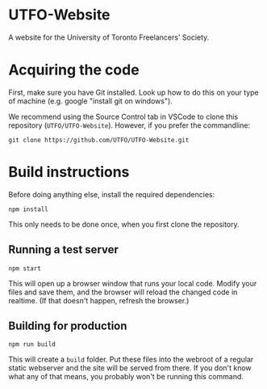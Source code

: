 # UTFO-Website
A website for the University of Toronto Freelancers' Society.

# Acquiring the code
First, make sure you have Git installed. Look up how to do this on your type of machine (e.g. google "install git on windows").

We recommend using the Source Control tab in VSCode to clone this repository (`UTFO/UTFO-Website`). However, if you prefer the commandline:
```
git clone https://github.com/UTFO/UTFO-Website.git
```

# Build instructions
Before doing anything else, install the required dependencies:
```
npm install
```
This only needs to be done once, when you first clone the repository.

## Running a test server
```
npm start
```
This will open up a browser window that runs your local code. Modify your files and save them, and the browser will reload the changed code in realtime. (If that doesn't happen, refresh the browser.)

## Building for production
```
npm run build
```
This will create a `build` folder. Put these files into the webroot of a regular static webserver and the site will be served from there. If you don't know what any of that means, you probably won't be running this command.
